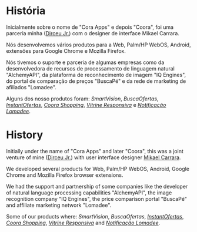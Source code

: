 # História

Inicialmente sobre o nome de "Cora Apps" e depois "Coora", foi uma parceria minha ([Dirceu Jr.](https://github.com/dirceu-jr)) com o designer de interface Mikael Carrara.

Nós desenvolvemos vários produtos para a Web, Palm/HP WebOS, Android, extensões para Google Chrome e Mozilla Firefox.

Nós tivemos o suporte e parceria de algumas empresas como da desenvolvedora de recursos de processamento de linguagem natural "AlchemyAPI", da plataforma de reconhecimento de imagem "IQ Engines", do portal de comparação de preços "BuscaPé" e da rede de marketing de afiliados "Lomadee".

Alguns dos nosso produtos foram: _SmartVision_, _BuscaOfertas_, [_InstantOfertas_](https://github.com/dirceu-jr/instant-ofertas), [_Coora Shopping_](https://github.com/dirceu-jr/coora-shopping), [_Vitrine Responsiva_](https://github.com/dirceu-jr/vitrine-design-responsivo) e [_Notificação Lomadee_](https://github.com/dirceu-jr/notificacao-lomadee).

# History

Initially under the name of "Cora Apps" and later "Coora", this was a joint venture of mine ([Dirceu Jr.](https://github.com/dirceu-jr)) with user interface designer [Mikael Carrara](https://github.com/mikaelcarrara).

We developed several products for Web, Palm/HP WebOS, Android, Google Chrome and Mozilla Firefox browser extensions.

We had the support and partnership of some companies like the developer of natural language processing capabilities "AlchemyAPI", the image recognition company "IQ Engines", the price comparison portal "BuscaPé" and affiliate marketing network "Lomadee".

Some of our products where: _SmartVision_, _BuscaOfertas_, [_InstantOfertas_](https://github.com/dirceu-jr/instant-ofertas), [_Coora Shopping_](https://github.com/dirceu-jr/coora-shopping), [_Vitrine Responsiva_](https://github.com/dirceu-jr/vitrine-design-responsivo) and [_Notificação Lomadee_](https://github.com/dirceu-jr/notificacao-lomadee).
